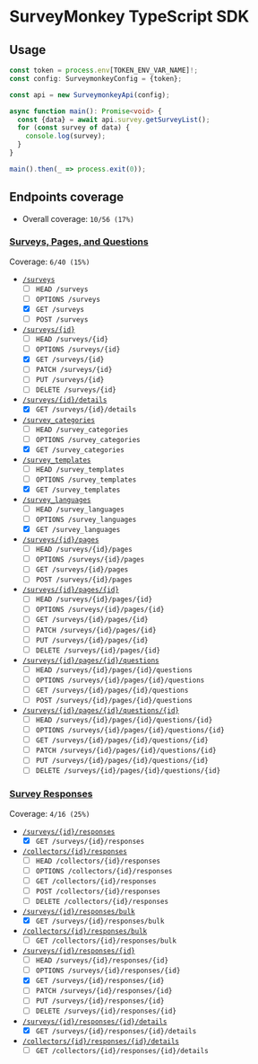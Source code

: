 # SurveyMonkey TypeScript SDK

## Usage

```ts
const token = process.env[TOKEN_ENV_VAR_NAME]!;
const config: SurveymonkeyConfig = {token};

const api = new SurveymonkeyApi(config);

async function main(): Promise<void> {
  const {data} = await api.survey.getSurveyList();
  for (const survey of data) {
    console.log(survey);
  }
}

main().then(_ => process.exit(0));
```

## Endpoints coverage

- Overall coverage: `10/56 (17%)`

### [Surveys, Pages, and Questions](https://developer.surveymonkey.com/api/v3/#surveys-pages-and-questions)

Coverage: `6/40 (15%)`

- [`/surveys`](https://developer.surveymonkey.com/api/v3/#surveys)
  - [ ] `HEAD /surveys`
  - [ ] `OPTIONS /surveys`
  - [x] `GET /surveys`
  - [ ] `POST /surveys`
- [`/surveys/{id}`](https://developer.surveymonkey.com/api/v3/#surveys-id)
  - [ ] `HEAD /surveys/{id}`
  - [ ] `OPTIONS /surveys/{id}`
  - [x] `GET /surveys/{id}`
  - [ ] `PATCH /surveys/{id}`
  - [ ] `PUT /surveys/{id}`
  - [ ] `DELETE /surveys/{id}`
- [`/surveys/{id}/details`](https://developer.surveymonkey.com/api/v3/#surveys-id-details)  
  - [x] `GET /surveys/{id}/details`
- [`/survey_categories`](https://developer.surveymonkey.com/api/v3/#survey_categories)
  - [ ] `HEAD /survey_categories`
  - [ ] `OPTIONS /survey_categories`
  - [x] `GET /survey_categories`
- [`/survey_templates`](https://developer.surveymonkey.com/api/v3/#survey_templates)
  - [ ] `HEAD /survey_templates`
  - [ ] `OPTIONS /survey_templates`
  - [x] `GET /survey_templates`
- [`/survey_languages`](https://developer.surveymonkey.com/api/v3/#survey_languages)
  - [ ] `HEAD /survey_languages`
  - [ ] `OPTIONS /survey_languages`
  - [x] `GET /survey_languages`
- [`/surveys/{id}/pages`](https://developer.surveymonkey.com/api/v3/#surveys-id-pages)
  - [ ] `HEAD /surveys/{id}/pages`
  - [ ] `OPTIONS /surveys/{id}/pages`
  - [ ] `GET /surveys/{id}/pages`
  - [ ] `POST /surveys/{id}/pages`
- [`/surveys/{id}/pages/{id}`](https://developer.surveymonkey.com/api/v3/#surveys-id-pages-id)
  - [ ] `HEAD /surveys/{id}/pages/{id}`
  - [ ] `OPTIONS /surveys/{id}/pages/{id}`
  - [ ] `GET /surveys/{id}/pages/{id}`
  - [ ] `PATCH /surveys/{id}/pages/{id}`
  - [ ] `PUT /surveys/{id}/pages/{id}`
  - [ ] `DELETE /surveys/{id}/pages/{id}`
- [`/surveys/{id}/pages/{id}/questions`](https://developer.surveymonkey.com/api/v3/#surveys-id-pages-id-questions)
  - [ ] `HEAD /surveys/{id}/pages/{id}/questions`
  - [ ] `OPTIONS /surveys/{id}/pages/{id}/questions`
  - [ ] `GET /surveys/{id}/pages/{id}/questions`
  - [ ] `POST /surveys/{id}/pages/{id}/questions`
- [`/surveys/{id}/pages/{id}/questions/{id}`](https://developer.surveymonkey.com/api/v3/#surveys-id-pages-id-questions-id)
  - [ ] `HEAD /surveys/{id}/pages/{id}/questions/{id}`
  - [ ] `OPTIONS /surveys/{id}/pages/{id}/questions/{id}`
  - [ ] `GET /surveys/{id}/pages/{id}/questions/{id}`
  - [ ] `PATCH /surveys/{id}/pages/{id}/questions/{id}`
  - [ ] `PUT /surveys/{id}/pages/{id}/questions/{id}`
  - [ ] `DELETE /surveys/{id}/pages/{id}/questions/{id}`

### [Survey Responses](https://developer.surveymonkey.com/api/v3/#survey-responses)

Coverage: `4/16 (25%)`

- [`/surveys/{id}/responses`](https://developer.surveymonkey.com/api/v3/#surveys-id-responses)
  - [x] `GET /surveys/{id}/responses`
- [`/collectors/{id}/responses`](https://developer.surveymonkey.com/api/v3/#collectors-id-responses)
  - [ ] `HEAD /collectors/{id}/responses`
  - [ ] `OPTIONS /collectors/{id}/responses`
  - [ ] `GET /collectors/{id}/responses`
  - [ ] `POST /collectors/{id}/responses`
  - [ ] `DELETE /collectors/{id}/responses`
- [`/surveys/{id}/responses/bulk`](https://developer.surveymonkey.com/api/v3/#surveys-id-responses-bulk)
  - [x] `GET /surveys/{id}/responses/bulk`
- [`/collectors/{id}/responses/bulk`](https://developer.surveymonkey.com/api/v3/#collectors-id-responses-bulk)  
  - [ ] `GET /collectors/{id}/responses/bulk`
- [`/surveys/{id}/responses/{id}`](https://developer.surveymonkey.com/api/v3/#surveys-id-responses-id)  
  - [ ] `HEAD /surveys/{id}/responses/{id}`
  - [ ] `OPTIONS /surveys/{id}/responses/{id}`
  - [x] `GET /surveys/{id}/responses/{id}`
  - [ ] `PATCH /surveys/{id}/responses/{id}`
  - [ ] `PUT /surveys/{id}/responses/{id}`
  - [ ] `DELETE /surveys/{id}/responses/{id}`
- [`/surveys/{id}/responses/{id}/details`](https://developer.surveymonkey.com/api/v3/#surveys-id-responses-id-details)
  - [x] `GET /surveys/{id}/responses/{id}/details`
- [`/collectors/{id}/responses/{id}/details`](https://developer.surveymonkey.com/api/v3/#collectors-id-responses-id-details)  
  - [ ] `GET /collectors/{id}/responses/{id}/details`
